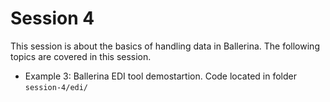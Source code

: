 # Session 4

This session is about the basics of handling data in Ballerina. The following topics are covered in this session.

- Example 3: Ballerina EDI tool demostartion.
  Code located in folder `session-4/edi/`
